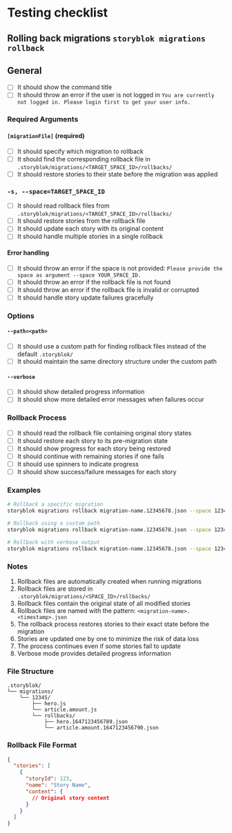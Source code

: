 # Testing checklist

## Rolling back migrations `storyblok migrations rollback`

## General

- [ ] It should show the command title
- [ ] It should throw an error if the user is not logged in `You are currently not logged in. Please login first to get your user info.`

### Required Arguments

#### `[migrationFile]` (required)
- [ ] It should specify which migration to rollback
- [ ] It should find the corresponding rollback file in `.storyblok/migrations/<TARGET_SPACE_ID>/rollbacks/`
- [ ] It should restore stories to their state before the migration was applied

### `-s, --space=TARGET_SPACE_ID`

- [ ] It should read rollback files from `.storyblok/migrations/<TARGET_SPACE_ID>/rollbacks/`
- [ ] It should restore stories from the rollback file
- [ ] It should update each story with its original content
- [ ] It should handle multiple stories in a single rollback

#### Error handling
- [ ] It should throw an error if the space is not provided: `Please provide the space as argument --space YOUR_SPACE_ID.`
- [ ] It should throw an error if the rollback file is not found
- [ ] It should throw an error if the rollback file is invalid or corrupted
- [ ] It should handle story update failures gracefully

### Options

#### `--path=<path>`
- [ ] It should use a custom path for finding rollback files instead of the default `.storyblok/`
- [ ] It should maintain the same directory structure under the custom path

#### `--verbose`
- [ ] It should show detailed progress information
- [ ] It should show more detailed error messages when failures occur

### Rollback Process

- [ ] It should read the rollback file containing original story states
- [ ] It should restore each story to its pre-migration state
- [ ] It should show progress for each story being restored
- [ ] It should continue with remaining stories if one fails
- [ ] It should use spinners to indicate progress
- [ ] It should show success/failure messages for each story

### Examples

```bash
# Rollback a specific migration
storyblok migrations rollback migration-name.12345678.json --space 12345

# Rollback using a custom path
storyblok migrations rollback migration-name.12345678.json --space 12345 --path /custom/path

# Rollback with verbose output
storyblok migrations rollback migration-name.12345678.json --space 12345 --verbose
```

### Notes

1. Rollback files are automatically created when running migrations
2. Rollback files are stored in `.storyblok/migrations/<SPACE_ID>/rollbacks/`
3. Rollback files contain the original state of all modified stories
4. Rollback files are named with the pattern: `<migration-name>.<timestamp>.json`
5. The rollback process restores stories to their exact state before the migration
6. Stories are updated one by one to minimize the risk of data loss
7. The process continues even if some stories fail to update
8. Verbose mode provides detailed progress information

### File Structure

```
.storyblok/
└── migrations/
    └── 12345/
        ├── hero.js
        └── article.amount.js
        └── rollbacks/
            ├── hero.1647123456789.json
            └── article.amount.1647123456790.json
```

### Rollback File Format

```json
{
  "stories": [
    {
      "storyId": 123,
      "name": "Story Name",
      "content": {
        // Original story content
      }
    }
  ]
}
```
